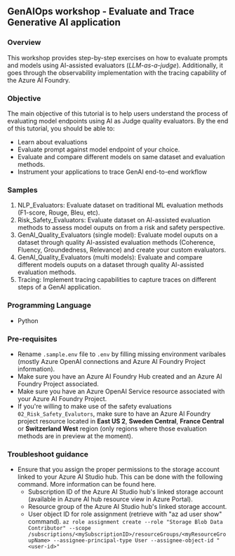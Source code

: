 ## GenAIOps workshop - Evaluate and Trace Generative AI application

### Overview

This workshop provides step-by-step exercises on how to evaluate prompts and models using AI-assisted evaluators (*LLM-as-a-judge*). Additionally, it goes through the observability implementation with the tracing capability of the Azure AI Foundry.

### Objective

The main objective of this tutorial is to help users understand the process of evaluating model endpoints using AI as Judge quality evaluators. By the end of this tutorial, you should be able to:

 - Learn about evaluations
 - Evaluate prompt against model endpoint of your choice.
 - Evaluate and compare different models on same dataset and evaluation methods.
 - Instrument your applications to trace GenAI end-to-end workflow

### Samples

1. NLP_Evaluators: Evaluate dataset on traditional ML evaluation methods (F1-score, Rouge, Bleu, etc).
2. Risk_Safety_Evaluators: Evaluate dataset on AI-assisted evaluation methods to assess model ouputs on from a risk and safety perspective.
3. GenAI_Quality_Evaluators (single model): Evaluate model ouputs on a dataset through quality AI-assisted evaluation methods (Coherence, Fluency, Groundedness, Relevance) and create your custom evaluators.
4. GenAI_Quality_Evaluators (multi models): Evaluate and compare different models ouputs on a dataset through quality AI-assisted evaluation methods.
5. Tracing: Implement tracing capabilities to capture traces on different steps of a GenAI application.

### Programming Language
 - Python

### Pre-requisites
 - Rename  ```.sample.env``` file to ```.env``` by filling missing environment varibales (mostly Azure OpenAI connections and Azure AI Foundry Project information).
 - Make sure you have an Azure AI Foundry Hub created and an Azure AI Foundry Project associated.
 - Make sure you have an Azure OpenAI Service resource associated with your Azure AI Foundry Project.
 - If you're willing to make use of the safety evaluations ```02_Risk_Safety_Evalutors```, make sure to have an Azure AI Foundry project resource located in **East US 2**, **Sweden Central**, **France Central** or **Switzerland West** region (only regions where those evaluation methods are in preview at the moment).

### Troubleshoot guidance
 - Ensure that you assign the proper permissions to the storage account linked to your Azure AI Studio hub. This can be done with the following command. More information can be found here.
    - Subscription ID of the Azure AI Studio hub's linked storage account (available in Azure AI hub resource view in Azure Portal).
    - Resource group of the Azure AI Studio hub's linked storage account.
    - User object ID for role assignment (retrieve with "az ad user show" command).
    ```az role assignment create --role "Storage Blob Data Contributor" --scope /subscriptions/<mySubscriptionID>/resourceGroups/<myResourceGroupName> --assignee-principal-type User --assignee-object-id "<user-id>"```